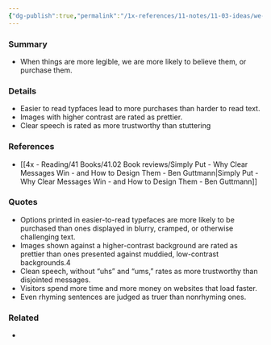 ```yaml
---
{"dg-publish":true,"permalink":"/1x-references/11-notes/11-03-ideas/we-are-more-likely-to-believe-things-which-are-simpler/","title":"We are more likely to believe things which are simpler","created":"2024-04-20T10:21:58.680+03:00","updated":"2024-04-20T10:27:51.792+03:00"}
---
```



### Summary
- When things are more legible, we are more likely to believe them, or purchase them.

### Details
- Easier to read typfaces lead to more purchases than harder to read text.
- Images with higher contrast are rated as prettier.
- Clear speech is rated as more trustworthy than stuttering

### References
- [[4x - Reading/41 Books/41.02 Book reviews/Simply Put - Why Clear Messages Win - and How to Design Them - Ben Guttmann\|Simply Put - Why Clear Messages Win - and How to Design Them - Ben Guttmann]]

### Quotes
- Options printed in easier-to-read typefaces are more likely to be purchased than ones displayed in blurry, cramped, or otherwise challenging text.
- Images shown against a higher-contrast background are rated as prettier than ones presented against muddied, low-contrast backgrounds.4
- Clean speech, without “uhs” and “ums,” rates as more trustworthy than disjointed messages.
- Visitors spend more time and more money on websites that load faster.
- Even rhyming sentences are judged as truer than nonrhyming ones.

### Related
- 